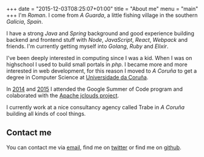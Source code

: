 +++
date = "2015-12-03T08:25:07+01:00"
title = "About me"
menu = "main"
+++
I'm *Roman*. I come from *A Guarda*, a little fishing village in the southern *Galicia*, *Spain*.

I have a strong *Java* and *Spring* background
and good experience building backend and frontend stuff with *Node*, *JavaScript*, *React*, *Webpack* and friends. 
I'm currently getting myself into *Golang*, *Ruby* and *Elixir*.

I've been deeply interested in computing since I was a kid. When I was on highschool I used to build small portals in *php*. I became more and more interested in web development,
for this reason I moved to *A Coruña* to get a degree in Computer Science at <a href="https://www.udc.es/" target="_blank">Universidade da Coruña</a>.

In <a href="https://jclouds.apache.org/blog/2014/09/23/google-summer-of-code-2014-results/" target="_blank">2014</a> and
<a href="https://www.google-melange.com/gsoc/project/details/google/gsoc2015/rcoedo/5676830073815040" target="_blank">2015</a>
I attended the Google Summer of Code program and colaborated with the <a href="https://jclouds.apache.org/" target="_blank">Apache jclouds project</a>.

I currently work at a nice consultancy agency called Trabe in *A Coruña* building all kinds of cool things.

## Contact me
You can contact me via <a href="mailto:romancoedo@gmail.com" target="_Blank">email</a>, find me on <a href="http://twitter.com/rcoedo" target="_blank">twitter</a> or find me on <a href="http://github.com/rcoedo" target="_blank">github</a>.